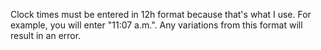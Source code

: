 Clock times must be entered in 12h format because that's what I use. For example, you will enter "11:07 a.m.". Any variations from this format will result in an error.
